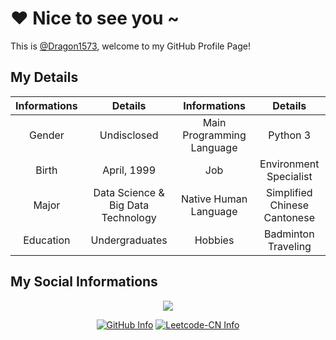 # :heart: Nice to see you ~

This is [@Dragon1573](https://github.com/Dragon1573), welcome to my GitHub Profile Page!

## My Details

<div align="center">

|       Informations        |               Details               |       Informations        |               Details               |
|:-------------------------:|:-----------------------------------:|:-------------------------:|:-----------------------------------:|
|          Gender           |             Undisclosed             | Main Programming Language |              Python 3               |
|           Birth           |             April, 1999             |            Job            |       Environment Specialist        |
|           Major           | Data Science & Big Data Technology  |   Native Human Language   |  Simplified Chinese<br />Cantonese  |
|         Education         |           Undergraduates            |          Hobbies          |      Badminton<br />Traveling       |

</div>

## My Social Informations

<div align="center">
  <a href="https://github.com/anuraghazra/github-readme-stats">
    <img src="https://github-readme-stats-one-bice.vercel.app/api?username=Dragon1573&show_icons=true&include_all_commits=true&count_private=true" />
  </a>

[![GitHub Info](https://stats.justsong.cn/api/github?username=Dragon1573&theme=dark)](https://github.com/Dragon1573)
[![Leetcode-CN Info](https://stats.justsong.cn/api/leetcode/?username=Dragon1573&cn=true&theme=dark)](https://leetcode-cn.com/u/dragon1573/)
  
</div>
